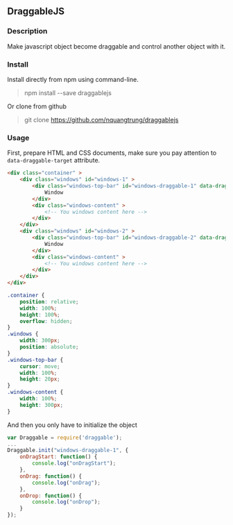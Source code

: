 ## DraggableJS

### Description
Make javascript object become draggable and control another object with it.

### Install
Install directly from npm using command-line.
> npm install --save draggablejs

Or clone from github
> git clone https://github.com/nquangtrung/draggablejs

### Usage
First, prepare HTML and CSS documents, make sure you pay attention to `data-draggable-target` attribute.
```html
<div class="container" >
    <div class="windows" id="windows-1" >
        <div class="windows-top-bar" id="windows-draggable-1" data-draggable-target="windows-1" >
            Window
        </div>
        <div class="windows-content" >
            <!-- You windows content here -->
        </div>
    </div>
    <div class="windows" id="windows-2" >
        <div class="windows-top-bar" id="windows-draggable-2" data-draggable-target="windows-2" >
            Window
        </div>
        <div class="windows-content" >
            <!-- You windows content here -->
        </div>
    </div>
</div>
```
```css
.container {
    position: relative;
    width: 100%;
    height: 100%;
    overflow: hidden;
}
.windows {
    width: 300px;
    position: absolute;
}
.windows-top-bar {
    cursor: move;
    width: 100%;
    height: 20px;
}
.windows-content {
    width: 100%;
    height: 300px;
}
```
And then you only have to initialize the object
```javascript
var Draggable = require('draggable');
...
Draggable.init("windows-draggable-1", {
    onDragStart: function() {
        console.log("onDragStart");
    },
    onDrag: function() {
        console.log("onDrag");
    },
    onDrop: function() {
        console.log("onDrop");
    }
});
```
